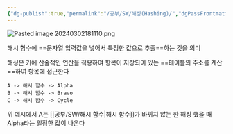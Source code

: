 ```yaml
---
{"dg-publish":true,"permalink":"/공부/SW/해싱(Hashing)/","dgPassFrontmatter":true}
---
```


![Pasted image 20240302181110.png](/img/user/%EC%B2%A8%EB%B6%80%ED%8C%8C%EC%9D%BC/Pasted%20image%2020240302181110.png)

해시 함수에 ==문자열 입력값을 넣어서 특정한 값으로 추출==하는 것을 의미

해싱은 키에 산술적인 연산을 적용하여 항목이 저장되어 있는 ==테이블의 주소를 계산==하여 항목에 접근한다

```
A -> 해시 함수 -> Alpha
B -> 해시 함수 -> Bravo
C -> 해시 함수 -> Cycle
```

위 예시에서 A는 [[공부/SW/해시 함수\|해시 함수]]가 바뀌지 않는 한 해싱 헀을 때 Alpha라는 일정한 값이 나온다